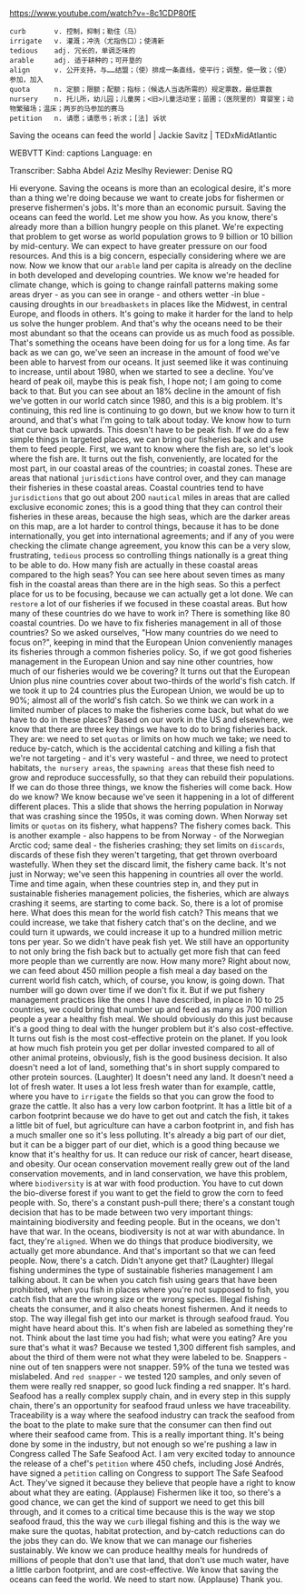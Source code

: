 https://www.youtube.com/watch?v=-8c1CDP80fE 

```  
curb       v. 控制，抑制；勒住（马）
irrigate   v. 灌溉；冲洗（尤指伤口）；使清新
tedious    adj. 冗长的，单调乏味的      
arable     adj. 适于耕种的；可开垦的    
align      v. 公开支持，与……结盟；（使）排成一条直线，使平行；调整，使一致；（使）参加，加入
quota      n. 定额；限额；配额；指标；（候选人当选所需的）规定票数，最低票数    
nursery    n. 托儿所，幼儿园；儿童房；<旧>儿童活动室；苗圃；（医院里的）育婴室；动物繁殖场；温床；两岁的马参加的赛马
petition   n. 请愿；请愿书；祈求；[法] 诉状  
```

Saving the oceans can feed the world | Jackie Savitz | TEDxMidAtlantic 

WEBVTT Kind: captions Language: en 

Transcriber: Sabha Abdel Aziz Meslhy Reviewer: Denise RQ 

Hi everyone. Saving the oceans is more than an ecological desire, it's more than a thing we're doing because we want to create jobs for fishermen or preserve fishermen's jobs. It's more than an economic pursuit. Saving the oceans can feed the world. Let me show you how. As you know, there's already more than a billion hungry people on this planet. We're expecting that problem to get worse as world population grows to 9 billion or 10 billion by mid-century. We can expect to have greater pressure on our food resources. And this is a big concern, especially considering where we are now. Now we know that our `arable` land per capita is already on the decline in both developed and developing countries. We know we're headed for climate change, which is going to change rainfall patterns making some areas dryer - as you can see in orange - and others wetter -in blue - causing droughts in our `breadbaskets` in places like the Midwest, in central Europe, and floods in others. It's going to make it harder for the land to help us solve the hunger problem. And that's why the oceans need to be their most abundant so that the oceans can provide us as much food as possible. That's something the oceans have been doing for us for a long time. As far back as we can go, we've seen an increase in the amount of food we've been able to harvest from our oceans. It just seemed like it was continuing to increase, until about 1980, when we started to see a decline. You've heard of peak oil, maybe this is peak fish, I hope not; I am going to come back to that. But you can see about an 18% decline in the amount of fish we've gotten in our world catch since 1980, and this is a big problem. It's continuing, this red line is continuing to go down, but we know how to turn it around, and that's what I'm going to talk about today. We know how to turn that curve back upwards. This doesn't have to be peak fish. If we do a few simple things in targeted places, we can bring our fisheries back and use them to feed people. First, we want to know where the fish are, so let's look where the fish are. It turns out the fish, conveniently, are located for the most part, in our coastal areas of the countries; in coastal zones. These are areas that national `jurisdictions` have control over, and they can manage their fisheries in these coastal areas. Coastal countries tend to have `jurisdictions` that go out about 200 `nautical` miles in areas that are called exclusive economic zones; this is a good thing that they can control their fisheries in these areas, because the high seas, which are the darker areas on this map, are a lot harder to control things, because it has to be done internationally, you get into international agreements; and if any of you were checking the climate change agreement, you know this can be a very slow, frustrating, `tedious` process so controlling things nationally is a great thing to be able to do. How many fish are actually in these coastal areas compared to the high seas? You can see here about seven times as many fish in the coastal areas than there are in the high seas. So this a perfect place for us to be focusing, because we can actually get a lot done. We can `restore` a lot of our fisheries if we focused in these coastal areas. But how many of these countries do we have to work in? There is something like 80 coastal countries. Do we have to fix fisheries management in all of those countries? So we asked ourselves, "How many countries do we need to focus on?", keeping in mind that the European Union conveniently manages its fisheries through a common fisheries policy. So, if we got good fisheries management in the European Union and say nine other countries, how much of our fisheries would we be covering? It turns out that the European Union plus nine countries cover about two-thirds of the world's fish catch. If we took it up to 24 countries plus the European Union, we would be up to 90%; almost all of the world's fish catch. So we think we can work in a limited number of places to make the fisheries come back, but what do we have to do in these places? Based on our work in the US and elsewhere, we know that there are three key things we have to do to bring fisheries back. They are: we need to set `quotas` or limits on how much we take; we need to reduce by-catch, which is the accidental catching and killing a fish that we're not targeting - and it's very wasteful - and three, we need to protect habitats, `the nursery areas`, the `spawning areas` that these fish need to grow and reproduce successfully, so that they can rebuild their populations. If we can do those three things, we know the fisheries will come back. How do we know? We know because we've seen it happening in a lot of different different places. This a slide that shows the herring population in Norway that was crashing since the 1950s, it was coming down. When Norway set limits or `quotas` on its fishery, what happens? The fishery comes back. This is another example - also happens to be from Norway - of the Norwegian Arctic cod; same deal - the fisheries crashing; they set limits on `discards`, discards of these fish they weren't targeting, that get thrown overboard wastefully. When they set the discard limit, the fishery came back. It's not just in Norway; we've seen this happening in countries all over the world. Time and time again, when these countries step in, and they put in sustainable fisheries management policies, the fisheries, which are always crashing it seems, are starting to come back. So, there is a lot of promise here. What does this mean for the world fish catch? This means that we could increase, we take that fishery catch that's on the decline, and we could turn it upwards, we could increase it up to a hundred million metric tons per year. So we didn't have peak fish yet. We still have an opportunity to not only bring the fish back but to actually get more fish that can feed more people than we currently are now. How many more? Right about now, we can feed about 450 million people a fish meal a day based on the current world fish catch, which, of course, you know, is going down. That number will go down over time if we don't fix it. But if we put fishery management practices like the ones I have described, in place in 10 to 25 countries, we could bring that number up and feed as many as 700 million people a year a healthy fish meal. We should obviously do this just because it's a good thing to deal with the hunger problem but it's also cost-effective. It turns out fish is the most cost-effective protein on the planet. If you look at how much fish protein you get per dollar invested compared to all of other animal proteins, obviously, fish is the good business decision. It also doesn't need a lot of land, something that's in short supply compared to other protein sources. (Laughter) It doesn't need any land. It doesn't need a lot of fresh water. It uses a lot less fresh water than for example, cattle, where you have to `irrigate` the fields so that you can grow the food to graze the cattle. It also has a very low carbon footprint. It has a little bit of a carbon footprint because we do have to get out and catch the fish, it takes a little bit of fuel, but agriculture can have a carbon footprint in, and fish has a much smaller one so it's less polluting. It's already a big part of our diet, but it can be a bigger part of our diet, which is a good thing because we know that it's healthy for us. It can reduce our risk of cancer, heart disease, and obesity. Our ocean conservation movement really grew out of the land conservation movements, and in land conservation, we have this problem, where `biodiversity` is at war with food production. You have to cut down the bio-diverse forest if you want to get the field to grow the corn to feed people with. So, there's a constant push-pull there; there's a constant tough decision that has to be made between two very important things: maintaining biodiversity and feeding people. But in the oceans, we don't have that war. In the oceans, biodiversity is not at war with abundance. In fact, they're `aligned`. When we do things that produce biodiversity, we actually get more abundance. And that's important so that we can feed people. Now, there's a catch. Didn't anyone get that? (Laughter) Illegal fishing undermines the type of sustainable fisheries management I am talking about. It can be when you catch fish using gears that have been prohibited, when you fish in places where you're not supposed to fish, you catch fish that are the wrong size or the wrong species. Illegal fishing cheats the consumer, and it also cheats honest fishermen. And it needs to stop. The way illegal fish get into our market is through seafood fraud. You might have heard about this. It's when fish are labeled as something they're not. Think about the last time you had fish; what were you eating? Are you sure that's what it was? Because we tested 1,300 different fish samples, and about the third of them were not what they were labeled to be. Snappers - nine out of ten snappers were not snapper. 59% of the tuna we tested was mislabeled. And `red snapper` - we tested 120 samples, and only seven of them were really red snapper, so good luck finding a red snapper. It's hard. Seafood has a really complex supply chain, and in every step in this supply chain, there's an opportunity for seafood fraud unless we have traceability. Traceability is a way where the seafood industry can track the seafood from the boat to the plate to make sure that the consumer can then find out where their seafood came from. This is a really important thing. It's being done by some in the industry, but not enough so we're pushing a law in Congress called The Safe Seafood Act. I am very excited today to announce the release of a chef's `petition` where 450 chefs, including José Andrés, have signed a `petition` calling on Congress to support The Safe Seafood Act. They've signed it because they believe that people have a right to know about what they are eating. (Applause) Fishermen like it too, so there's a good chance, we can get the kind of support we need to get this bill through, and it comes to a critical time because this is the way we stop seafood fraud, this the way we `curb` illegal fishing and this is the way we make sure the quotas, habitat protection, and by-catch reductions can do the jobs they can do. We know that we can manage our fisheries sustainably. We know we can produce healthy meals for hundreds of millions of people that don't use that land, that don't use much water, have a little carbon footprint, and are cost-effective. We know that saving the oceans can feed the world. We need to start now. (Applause) Thank you. 